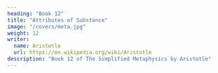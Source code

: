 ```yaml
---
heading: "Book 12"
title: "Attributes of Substance"
image: "/covers/meta.jpg"
weight: 12
writer:
  name: Aristotle 
  url: https://en.wikipedia.org/wiki/Aristotle
description: "Book 12 of The Simplified Metaphysics by Aristotle"
---
```

